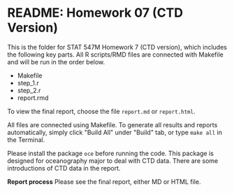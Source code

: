 # README: Homework 07 (CTD Version)

This is the folder for STAT 547M Homework 7 (CTD version), which includes the following key parts. All R scripts/RMD files are connected with Makefile and will be run in the order below.

- Makefile
- step_1.r
- step_2.r
- report.rmd

To view the final report, choose the file `report.md` or `report.html`.

All files are connected using Makefile. To generate all results and reports automatically, simply click "Build All" under "Build" tab, or type `make all` in the Terminal.

Please install the package `oce` before running the code. This package is designed for oceanography major to deal with CTD data. There are some introductions of CTD data in the report.

__Report process__
Please see the final report, either MD or HTML file.
